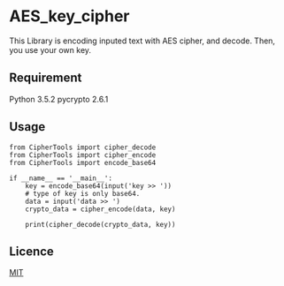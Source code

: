 # AES_key_cipher
This Library is encoding inputed text with AES cipher, and decode. Then, you use your own key.

## Requirement
Python 3.5.2  pycrypto 2.6.1

## Usage
```
from CipherTools import cipher_decode
from CipherTools import cipher_encode
from CipherTools import encode_base64

if __name__ == '__main__':
    key = encode_base64(input('key >> '))
    # type of key is only base64.
    data = input('data >> ')
    crypto_data = cipher_encode(data, key)

    print(cipher_decode(crypto_data, key))

```

## Licence

[MIT](https://github.com/tcnksm/tool/blob/master/LICENCE)
